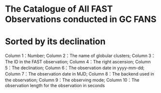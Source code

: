 # The Catalogue of All FAST Observations conducted in GC FANS
# Sorted by its declination
Column 1：Number;
Column 2：The name of globular clusters;
Column 3：The ID in the FAST observation;
Column 4：The right ascension;
Column 5：The declination;
Column 6：The observation date in yyyy-mm-dd;
Column 7：The observation date in MJD;
Column 8：The backend used in the observation;
Column 9：The observing mode;
Column 10：The observation length for the observation in seconds
